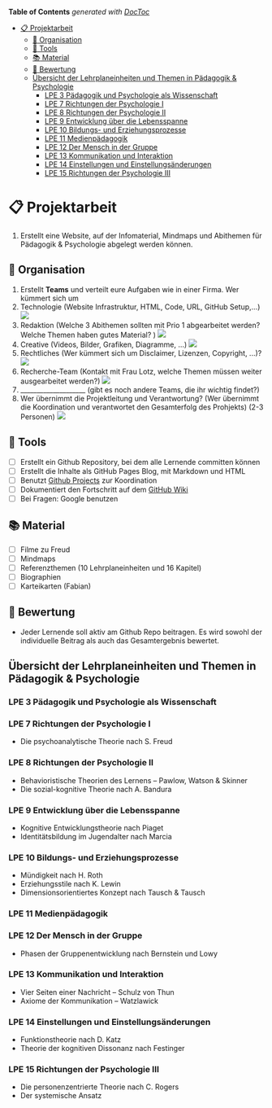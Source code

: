 <!-- START doctoc generated TOC please keep comment here to allow auto update -->
<!-- DON'T EDIT THIS SECTION, INSTEAD RE-RUN doctoc TO UPDATE -->
**Table of Contents**  *generated with [DocToc](https://github.com/thlorenz/doctoc)*

- [:clipboard: Projektarbeit](#clipboard-projektarbeit)
  - [:calendar: Organisation](#calendar-organisation)
  - [:wrench: Tools](#wrench-tools)
  - [:books: Material](#books-material)
  - [:cop: Bewertung](#cop-bewertung)
  - [Übersicht der Lehrplaneinheiten und Themen in Pädagogik & Psychologie](#%C3%BCbersicht-der-lehrplaneinheiten-und-themen-in-p%C3%A4dagogik--psychologie)
    - [LPE 3	Pädagogik und Psychologie als Wissenschaft](#lpe-3%09p%C3%A4dagogik-und-psychologie-als-wissenschaft)
    - [LPE 7 	Richtungen der Psychologie I](#lpe-7-%09richtungen-der-psychologie-i)
    - [LPE 8 	Richtungen der Psychologie II](#lpe-8-%09richtungen-der-psychologie-ii)
    - [LPE 9 	Entwicklung über die Lebensspanne](#lpe-9-%09entwicklung-%C3%BCber-die-lebensspanne)
    - [LPE 10	Bildungs- und Erziehungsprozesse](#lpe-10%09bildungs--und-erziehungsprozesse)
    - [LPE 11	Medienpädagogik](#lpe-11%09medienp%C3%A4dagogik)
    - [LPE 12	Der Mensch in der Gruppe](#lpe-12%09der-mensch-in-der-gruppe)
    - [LPE 13	Kommunikation und Interaktion](#lpe-13%09kommunikation-und-interaktion)
    - [LPE 14 	Einstellungen und Einstellungsänderungen](#lpe-14-%09einstellungen-und-einstellungs%C3%A4nderungen)
    - [LPE 15	Richtungen der Psychologie III](#lpe-15%09richtungen-der-psychologie-iii)

<!-- END doctoc generated TOC please keep comment here to allow auto update -->

# :clipboard: Projektarbeit
1. Erstellt eine Website, auf der Infomaterial, Mindmaps und Abithemen für Pädagogik & Psychologie abgelegt werden können.

## :calendar: Organisation
1. Erstellt **Teams** und verteilt eure Aufgaben wie in einer Firma. Wer kümmert sich um
  1. Technologie (Website Infrastruktur, HTML, Code, URL, GitHub Setup,...) ![](https://img.shields.io/badge/Team-Technologie-blue.svg)
  2. Redaktion (Welche 3 Abithemen sollten mit Prio 1 abgearbeitet werden? Welche Themen haben gutes Material? ) ![](https://img.shields.io/badge/Team-Redaktion-blue.svg)
  3. Creative (Videos, Bilder, Grafiken, Diagramme, ...) ![](https://img.shields.io/badge/Team-Creative-blue.svg)
  4. Rechtliches (Wer kümmert sich um Disclaimer, Lizenzen, Copyright, ...)? ![](https://img.shields.io/badge/Team-Legal-blue.svg)
  5. Recherche-Team (Kontakt mit Frau Lotz, welche Themen müssen weiter ausgearbeitet werden?) ![](https://img.shields.io/badge/Team-Research-blue.svg)
  6. ____________________ (gibt es noch andere Teams, die ihr wichtig findet?)
  7. Wer übernimmt die Projektleitung und Verantwortung? (Wer übernimmt die Koordination und verantwortet den Gesamterfolg des Prohjekts) (2-3 Personen) ![](https://img.shields.io/badge/Team-Leadership-blue.svg)

## :wrench: Tools
- [ ] Erstellt ein Github Repository, bei dem alle Lernende committen können
- [ ] Erstellt die Inhalte als GitHub Pages Blog, mit Markdown und HTML
- [ ] Benutzt [Github Projects](https://help.github.com/articles/about-project-boards/) zur Koordination
- [ ] Dokumentiert den Fortschritt auf dem [GitHub Wiki](https://github.com/markus-schule/klasse-13/wiki)
- [ ] Bei Fragen: Google benutzen

## :books: Material
- [ ] Filme zu Freud
- [ ] Mindmaps
- [ ] Referenzthemen (10 Lehrplaneinheiten und 16 Kapitel)
- [ ] Biographien
- [ ] Karteikarten (Fabian)

## :cop: Bewertung
* Jeder Lernende soll aktiv am Github Repo beitragen. Es wird sowohl der individuelle Beitrag als auch das Gesamtergebnis bewertet.


## Übersicht der Lehrplaneinheiten und Themen in Pädagogik & Psychologie

### LPE 3	Pädagogik und Psychologie als Wissenschaft

### LPE 7 	Richtungen der Psychologie I
-	Die psychoanalytische Theorie nach S. Freud

### LPE 8 	Richtungen der Psychologie II
- Behavioristische Theorien des Lernens – Pawlow, Watson & Skinner
- Die sozial-kognitive Theorie nach A. Bandura

### LPE 9 	Entwicklung über die Lebensspanne
-	Kognitive Entwicklungstheorie nach Piaget
- Identitätsbildung im Jugendalter nach Marcia

### LPE 10	Bildungs- und Erziehungsprozesse
-	Mündigkeit nach H. Roth
-	Erziehungsstile nach K. Lewin
-	Dimensionsorientiertes Konzept nach Tausch & Tausch

### LPE 11	Medienpädagogik

### LPE 12	Der Mensch in der Gruppe
- Phasen der Gruppenentwicklung nach Bernstein und Lowy

### LPE 13	Kommunikation und Interaktion
-	Vier Seiten einer Nachricht – Schulz von Thun
-	Axiome der Kommunikation – Watzlawick

### LPE 14 	Einstellungen und Einstellungsänderungen
-	Funktionstheorie nach D. Katz
- Theorie der kognitiven Dissonanz nach Festinger

### LPE 15	Richtungen der Psychologie III
-	Die personenzentrierte Theorie nach C. Rogers
-	Der systemische Ansatz

